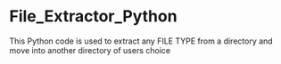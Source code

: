 # File_Extractor_Python
This Python code is used to extract any FILE TYPE from a directory and move into another directory of users choice
